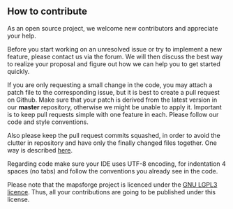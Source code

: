 ## How to contribute

As an open source project, we welcome new contributors and appreciate your help.

Before you start working on an unresolved issue or try to implement a new feature, please contact us via the forum. We will then discuss the best way to realize your proposal and figure out how we can help you to get started quickly.

If you are only requesting a small change in the code, you may attach a patch file to the corresponding issue, but it is best to create a pull request on Github. Make sure that your patch is derived from the latest version in our **master** repository, otherwise we might be unable to apply it. Important is to keep pull requests simple with one feature in each. Please follow our code and style conventions.

Also please keep the pull request commits squashed, in order to avoid the clutter in repository and have only the finally changed files together. One way is described [here](http://gitready.com/advanced/2009/02/10/squashing-commits-with-rebase.html).

Regarding code make sure your IDE uses UTF-8 encoding, for indentation 4 spaces (no tabs) and follow the conventions you already see in the code.

Please note that the mapsforge project is licenced under the [GNU LGPL3 licence](http://www.gnu.org/licenses/lgpl.html). Thus, all your contributions are going to be published under this license.

